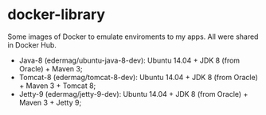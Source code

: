 # docker-library
Some images of Docker to emulate enviroments to my apps. All were shared in Docker Hub.


* Java-8 (edermag/ubuntu-java-8-dev): Ubuntu 14.04 + JDK 8 (from Oracle) + Maven 3;
* Tomcat-8 (edermag/tomcat-8-dev): Ubuntu 14.04 + JDK 8 (from Oracle) + Maven 3 + Tomcat 8;
* Jetty-9 (edermag/jetty-9-dev): Ubuntu 14.04 + JDK 8 (from Oracle) + Maven 3 + Jetty 9;
